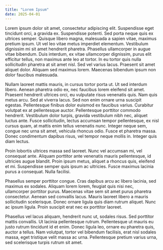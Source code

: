 ```yaml
---
title: "Lorem Ipsum"
date: 2025-04-01
---
```

Lorem ipsum dolor sit amet, consectetur adipiscing elit. Suspendisse eget tincidunt orci, a gravida ex. Suspendisse potenti. Sed porta neque quis ex ultrices semper. Quisque libero magna, malesuada a sapien vitae, maximus pretium ipsum. Ut vel leo vitae metus imperdiet elementum. Vestibulum dignissim mi sit amet hendrerit pharetra. Phasellus ullamcorper in augue vitae bibendum. Duis interdum, ex vitae ullamcorper dignissim, purus elit efficitur tellus, non maximus ante leo at tortor. In eu tortor quis nulla sollicitudin pharetra at sit amet nisl. Sed vel varius lacus. Praesent sit amet aliquet dolor. Aliquam sed maximus lorem. Maecenas bibendum ipsum non dolor faucibus malesuada.

Nullam laoreet mattis mauris, in cursus tortor porta ut. Ut sed interdum libero. Aenean pharetra odio ex, nec faucibus lorem eleifend sit amet. Praesent hendrerit ultrices orci, eu vulputate risus venenatis quis. Nam quis metus arcu. Sed at viverra lacus. Sed non enim ornare urna suscipit egestas. Pellentesque finibus dolor euismod ex faucibus varius. Curabitur volutpat ex at pellentesque auctor. Pellentesque porttitor commodo hendrerit. Vestibulum dolor turpis, gravida vestibulum nibh nec, aliquet luctus ante. Fusce sollicitudin, lectus accumsan tempor pellentesque, ex nisl cursus quam, at mattis enim tellus venenatis nunc. Integer neque sem, congue nec urna sit amet, vehicula rhoncus odio. Fusce et pharetra massa. Donec condimentum dapibus risus, vel tempor neque mollis in. Integer quis diam lectus.

Proin lobortis ultrices massa sed laoreet. Nunc vel accumsan mi, vel consequat ante. Aliquam porttitor ante venenatis mauris pellentesque, id ultricies augue blandit. Proin ipsum metus, aliquet a rhoncus quis, eleifend et mi. Suspendisse semper quis ipsum ac ultricies. Fusce maximus lacinia purus a consequat. Nulla facilisi.

Phasellus semper porttitor congue. Cras dapibus arcu ac libero lacinia, sed maximus ex sodales. Aliquam lorem lorem, feugiat quis nisi nec, ullamcorper porttitor purus. Maecenas vitae sem sit amet purus pharetra consectetur. Aenean sed convallis lacus. Mauris laoreet libero a mauris sollicitudin scelerisque. Donec ornare ligula quis diam rutrum aliquet. Nunc ac ipsum ligula. Proin suscipit erat nec ex porttitor laoreet.

Phasellus vel lacus aliquam, hendrerit nunc ut, sodales risus. Sed porttitor mattis convallis. Ut lacinia pellentesque rutrum. Pellentesque ut mauris eu justo rutrum tincidunt id et enim. Donec ligula leo, ornare eu pharetra quis, auctor a tellus. Nam volutpat, tortor vel bibendum facilisis, erat nisl sodales massa, eget tristique velit massa ac urna. Pellentesque pretium varius urna, sed scelerisque turpis rutrum sit amet.
